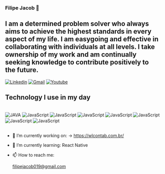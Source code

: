 ### Filipe Jacob 👋

## I am a determined problem solver who always aims to achieve the highest standards in every aspect of my life. I am easygoing and effective in collaborating with individuals at all levels. I take ownership of my work and am continually seeking knowledge to contribute positively to the future.
[![Linkedin](https://img.shields.io/badge/LinkedIn-0077B5?style=for-the-badge&logo=linkedin&logoColor=white)](https://https://www.linkedin.com/in/filipe-jacob/)
[![Gmail](https://img.shields.io/badge/filipejacob019@gmail.com-D14836?style=for-the-badge&logo=gmail&logoColor=white)](https://mailto:filipejacob019@gmail.com)
[![Youtube](https://img.shields.io/badge/YouTube-FF0000?style=for-the-badge&logo=youtube&logoColor=white)](https://www.youtube.com/@eujacob)

## Technology I use in my day

<div style="display: inline_block"><br/>
    <img align= "center" alt="JAVA" src="https://img.shields.io/badge/Java-ED8B00?style=for-the-badge&logo=openjdk&logoColor=white"/>
    <img align= "center" alt="JavaScript" src="https://img.shields.io/badge/Spring-6DB33F?style=for-the-badge&logo=spring&logoColor=white"/>
    <img align= "center" alt="JavaScript" src="https://img.shields.io/badge/JavaScript-F7DF1E?style=for-the-badge&logo=javascript&logoColor=black"/>
    <img align= "center" alt="JavaScript" src="https://img.shields.io/badge/TypeScript-007ACC?style=for-the-badge&logo=typescript&logoColor=white"/>
    <img align= "center" alt="JavaScript" src="https://img.shields.io/badge/React-20232A?style=for-the-badge&logo=react&logoColor=61DAFB"/>
    <img align= "center" alt="JavaScript" src="https://img.shields.io/badge/Node.js-43853D?style=for-the-badge&logo=node.js&logoColor=white"/>
    <img align= "center" alt="JavaScript" src="https://img.shields.io/badge/PostgreSQL-316192?style=for-the-badge&logo=postgresql&logoColor=white"/>
    <img align= "center" alt="JavaScript" src="https://img.shields.io/badge/MongoDB-4EA94B?style=for-the-badge&logo=mongodb&logoColor=white"/>

</div><br/>

- 🔭 I’m currently working on: -> https://wlcontab.com.br/ 

- 🌱 I’m currently learning: React Native

- 📫 How to reach me:

    filipejacob019@gmail.com
